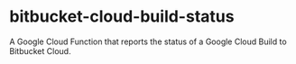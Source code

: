 # bitbucket-cloud-build-status
A Google Cloud Function that reports the status of a Google Cloud Build to Bitbucket Cloud.
